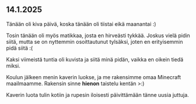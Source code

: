 ## 14.1.2025

Tänään oli kiva päivä, koska tänään oli tiistai eikä maanantai :) 

Tosin tänään oli myös matikkaa, josta en hirveästi tykkää. Joskus vielä pidin siitä, mutta se on nyttemmin osoittautunut tylsäksi, joten en erityisemmin pidä siitä :( 

Kaksi viimeistä tuntia oli kuvista ja siitä minä pidän, vaikka en oikein tiedä miksi.

Koulun jälkeen menin kaverin luokse, ja me rakensimme omaa Minecraft maailmaamme. Rakensin sinne **hienon** taistelu kentän >:) 

Kaverin luota tulin kotiin ja rupesin iloisesti päivittämään tänne uusia juttuja.
